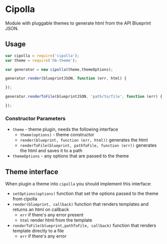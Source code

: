 # Cipolla

Module with pluggable themes to generate html from the API Blueprint JSON.

## Usage

```javascript
var cipolla = require('cipolla');
var theme = require('hb-theme');

var generator = new cipolla(theme,themeOptions);

generator.render(blueprintJSON, function (err, html) {

});

generator.renderToFile(blueprintJSON, 'path/to/file', function (err) {

});
```
### Constructor Parameters

* `theme` - theme plugin, needs the following interface
    * `theme(options)` - theme constructor
    * `render(blueprint, function (err, html))` generates the html
    * `renderToFile(blueprint, pathToFile, function (err))` generates the html and saves it to a path
* `themeOptions` - any options that are passed to the theme

## Theme interface

When plugin a theme into `cipolla` you should implement this interface:

* `setOptions(options)` function that set the options passed to the theme from cipolla
* `render(blueprint, callback)` function that renders templates and returns an html on callback
    * `err` if there's any error present
    * `html` render html from the template
* `renderToFile(blueprint,pathToFile, callback)` function that renders template directly to a file
    * `err` if there's any error

